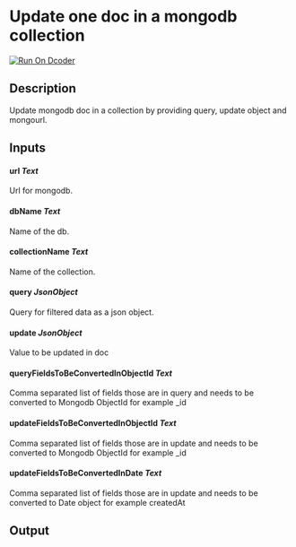 # Update one doc in a mongodb collection
[![Run On Dcoder](https://static-content.dcoder.tech/dcoder-assets/run-on-dcoder.svg)](https://code.dcoder.tech/files/project/6173e81b22cec6b16fc1fb0e)

## Description
Update mongodb doc in a collection by providing query, update object and mongourl.

## Inputs
#### **url**  *Text*
Url for mongodb.
#### **dbName**  *Text*
Name of the db.
#### **collectionName**  *Text*
Name of the collection.
#### **query**  *JsonObject*
Query for filtered data as a json object.
#### **update**  *JsonObject*
Value to be updated in doc
#### **queryFieldsToBeConvertedInObjectId**  *Text*
Comma separated list of fields those are in query and needs to be converted to Mongodb ObjectId for example _id
#### **updateFieldsToBeConvertedInObjectId**  *Text*
Comma separated list of fields those are in update and needs to be converted to Mongodb ObjectId for example _id
#### **updateFieldsToBeConvertedInDate**  *Text*
Comma separated list of fields those are in update and needs to be converted to Date object for example createdAt

## Output

